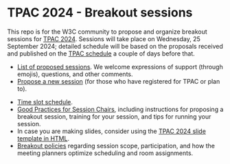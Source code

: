 # TPAC 2024 - Breakout sessions
This repo is for the W3C community to propose and organize breakout sessions for [TPAC 2024](@@addlink). Sessions will take place on Wednesday, 25 September 2024; detailed schedule will be based on the proposals received and published on the [TPAC schedule](@@addlink) a couple of days before that.

* [List of proposed sessions](../../issues). We welcome expressions of support (through emojis), questions, and other comments.
* [Propose a new session](https://github.com/w3c/tpac2024-breakouts/issues/new?assignees=&labels=session&projects=&template=session.yml) (for those who have registered for TPAC or plan to).
<!-- * [Calendar of breakout sessions](https://www.w3.org/calendar/tpac2024/breakout-sessions/).-->
<!-- * [Grid of breakout sessions](@@/breakouts.html#grid).-->
* [Time slot schedule](https://github.com/w3c/tpac2024-breakouts/wiki/Breakout%E2%80%90time%E2%80%90slots).
* [Good Practices for Session Chairs](https://github.com/w3c/tpac-breakouts/wiki/Good-Practices-for-Session-Chairs), including instructions for proposing a breakout session, training for your session, and tips for running your session.
* In case you are making slides, consider using the [TPAC 2024 slide template in HTML](https://www.w3.org/2024/Talks/TPAC/Templates/).
* [Breakout policies](https://github.com/w3c/tpac-breakouts/wiki/Policies) regarding session scope, participation, and how the meeting planners optimize scheduling and room assignments.

